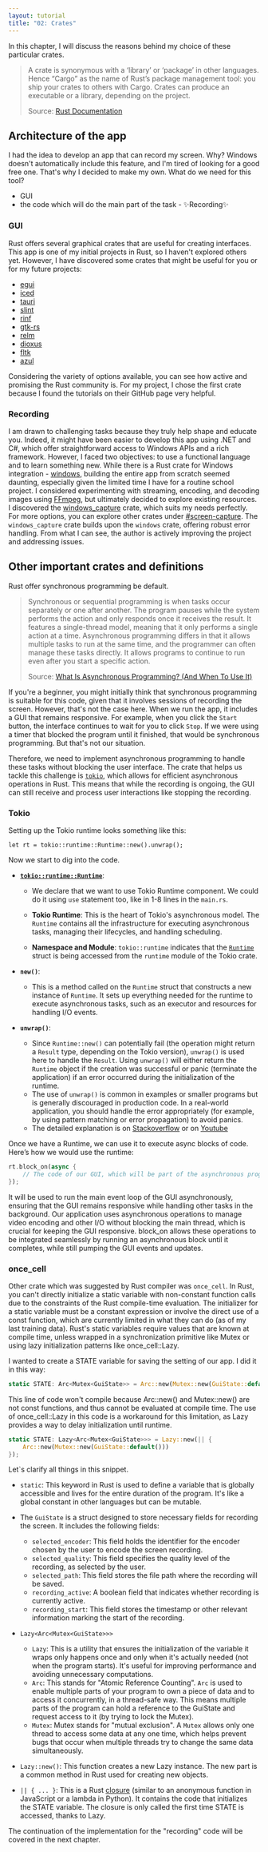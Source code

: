 ```yaml
---
layout: tutorial
title: "02: Crates"
---
```


In this chapter, I will discuss the reasons behind my choice of these particular crates.

> A crate is synonymous with a ‘library’ or ‘package’ in other languages. Hence “Cargo” as the name of Rust’s package management tool: you ship your crates to others with Cargo. Crates can produce an executable or a library, depending on the project.
>
> Source: [Rust Documentation](https://web.mit.edu/rust-lang_v1.25/arch/amd64_ubuntu1404/share/doc/rust/html/book/first-edition/crates-and-modules.html)

## Architecture of the app

I had the idea to develop an app that can record my screen. Why? Windows doesn't automatically include this feature, and I'm tired of looking for a good free one. That's why I decided to make my own. What do we need for this tool?

 * GUI
 * the code which will do the main part of the task - ✨Recording✨

### GUI

Rust offers several graphical crates that are useful for creating interfaces. This app is one of my initial projects in Rust, so I haven't explored others yet. However, I have discovered some crates that might be useful for you or for my future projects:

 - [egui](https://github.com/emilk/egui)
 - [iced](https://iced.rs)
 - [tauri](https://tauri.app)
 - [slint](https://slint.dev)
 - [rinf](https://github.com/cunarist/rinf)
 - [gtk-rs](https://gtk-rs.org) 
 - [relm](https://relm4.org)
 - [dioxus](https://dioxuslabs.com)
 - [fltk](https://docs.rs/fltk/latest/fltk/)
 - [azul](https://azul.rs)

Considering the variety of options available, you can see how active and promising the Rust community is. For my project, I chose the first crate because I found the tutorials on their GitHub page very helpful.

### Recording

I am drawn to challenging tasks because they truly help shape and educate you. Indeed, it might have been easier to develop this app using .NET and C#, which offer straightforward access to Windows APIs and a rich framework. However, I faced two objectives: to use a functional language and to learn something new. While there is a Rust crate for Windows integration - [windows](https://crates.io/crates/windows), building the entire app from scratch seemed daunting, especially given the limited time I have for a routine school project. I considered experimenting with streaming, encoding, and decoding images using [FFmpeg](https://ffmpeg.org/about.html), but ultimately decided to explore existing resources. I discovered the [windows_capture](https://github.com/NiiightmareXD/windows-capture) crate, which suits my needs perfectly. For more options, you can explore other crates under [#screen-capture](https://lib.rs/keywords/screen-capture). The `windows_capture` crate builds upon the `windows` crate, offering robust error handling. From what I can see, the author is actively improving the project and addressing issues.

## Other important crates and definitions

Rust offer synchronous programming be default.

>Synchronous or sequential programming is when tasks occur separately or one after another. The program pauses while the system performs the action and only responds once it receives the result. It features a single-thread model, meaning that it only performs a single action at a time.
Asynchronous programming differs in that it allows multiple tasks to run at the same time, and the programmer can often manage these tasks directly. It allows programs to continue to run even after you start a specific action.
>
> Source: [What Is Asynchronous Programming? (And When To Use It)](https://www.indeed.com/career-advice/career-development/asynchronous-programming)

If you're a beginner, you might initially think that synchronous programming is suitable for this code, given that it involves sessions of recording the screen. However, that's not the case here. When we run the app, it includes a GUI that remains responsive. For example, when you click the `Start` button, the interface continues to wait for you to click `Stop`. If we were using a timer that blocked the program until it finished, that would be synchronous programming. But that's not our situation.

Therefore, we need to implement asynchronous programming to handle these tasks without blocking the user interface. The crate that helps us tackle this challenge is [`tokio`](https://docs.rs/tokio/latest/tokio/), which allows for efficient asynchronous operations in Rust. This means that while the recording is ongoing, the GUI can still receive and process user interactions like stopping the recording.


### Tokio

Setting up the Tokio runtime looks something like this:

`` let rt = tokio::runtime::Runtime::new().unwrap(); ``

Now we start to dig into the code.

*   [**`tokio::runtime::Runtime`**](https://docs.rs/tokio/latest/tokio/runtime/index.html):

    * We declare that we want to use Tokio Runtime component. We could do it using `use` statement too, like in 1-8 lines in the `main.rs`.
    
    *   **Tokio Runtime**: This is the heart of Tokio's asynchronous model. The `Runtime` contains all the infrastructure for executing asynchronous tasks, managing their lifecycles, and handling scheduling.
    *   **Namespace and Module**: `tokio::runtime` indicates that the [`Runtime`](https://docs.rs/tokio/latest/tokio/runtime/struct.Runtime.html) struct is being accessed from the `runtime` module of the Tokio crate.

*   **`new()`**:
    
    *   This is a method called on the `Runtime` struct that constructs a new instance of `Runtime`. It sets up everything needed for the runtime to execute asynchronous tasks, such as an executor and resources for handling I/O events.

*   **`unwrap()`**:
    
    *   Since `Runtime::new()` can potentially fail (the operation might return a `Result` type, depending on the Tokio version), `unwrap()` is used here to handle the `Result`. Using `unwrap()` will either return the `Runtime` object if the creation was successful or panic (terminate the application) if an error occurred during the initialization of the runtime.
    *   The use of `unwrap()` is common in examples or smaller programs but is generally discouraged in production code. In a real-world application, you should handle the error appropriately (for example, by using pattern matching or error propagation) to avoid panics.
    * The detailed explanation is on [Stackoverflow](https://stackoverflow.com/questions/36362020/what-is-unwrap-in-rust-and-what-is-it-used-for) or on [Youtube](https://www.google.com/search?client=opera&hs=81j&sca_esv=7978873cf7ff4aec&sca_upv=1&sxsrf=ADLYWILRXoQNpdI95EmHjncsS3GkKWbs-Q:1715088604992&q=unwrap+rust&tbm=vid&source=lnms&prmd=visnbz&sa=X&ved=2ahUKEwiL9rv40vuFAxXOPxAIHaRQDucQ0pQJegQIDhAB&biw=1482&bih=706&dpr=1.25#fpstate=ive&vld=cid:420c0b95,vid:-tv9wNrwmsk,st:0)

Once we have a Runtime, we can use it to execute async blocks of code. Here’s how we would use the runtime:

```rust
rt.block_on(async {
    // The code of our GUI, which will be part of the asynchronous programming
});
```
It will be used to run the main event loop of the GUI asynchronously, ensuring that the GUI remains responsive while handling other tasks in the background. Our application uses asynchronous operations to manage video encoding and other I/O without blocking the main thread, which is crucial for keeping the GUI responsive. block_on allows these operations to be integrated seamlessly by running an asynchronous block until it completes, while still pumping the GUI events and updates.


### once_cell

Other crate which was suggested by Rust compiler was `once_cell`. In Rust, you can't directly initialize a static variable with non-constant function calls due to the constraints of the Rust compile-time evaluation. The initializer for a static variable must be a constant expression or involve the direct use of a const function, which are currently limited in what they can do (as of my last training data). Rust's static variables require values that are known at compile time, unless wrapped in a synchronization primitive like Mutex<T> or using lazy initialization patterns like once_cell::Lazy.

I wanted to create a STATE variable for saving the setting of our app. I did it in this way:

```rust
static STATE: Arc<Mutex<GuiState>> = Arc::new(Mutex::new(GuiState::default()));
```

This line of code won't compile because Arc::new() and Mutex::new() are not const functions, and thus cannot be evaluated at compile time. The use of once_cell::Lazy in this code is a workaround for this limitation, as Lazy provides a way to delay initialization until runtime.

```rust
static STATE: Lazy<Arc<Mutex<GuiState>>> = Lazy::new(|| {
    Arc::new(Mutex::new(GuiState::default()))
});
```

Let`s clarify all things in this snippet. 

* `static`: This keyword in Rust is used to define a variable that is globally accessible and lives for the entire duration of the program. It's like a global constant in other languages but can be mutable.

* The `GuiState` is a struct designed to store necessary fields for recording the screen. It includes the following fields:

    *   `selected_encoder`: This field holds the identifier for the encoder chosen by the user to encode the screen recording.
    *   `selected_quality`: This field specifies the quality level of the recording, as selected by the user.
    *   `selected_path`: This field stores the file path where the recording will be saved.
    *   `recording_active`: A boolean field that indicates whether recording is currently active.
    *   `recording_start`: This field stores the timestamp or other relevant information marking the start of the recording.

* `Lazy<Arc<Mutex<GuiState>>> `

    * `Lazy`: This is a utility that ensures the initialization of the variable it wraps only happens once and only when it's actually needed (not when the program starts). It's useful for improving performance and avoiding unnecessary computations.
    * `Arc`: This stands for "Atomic Reference Counting". `Arc` is used to enable multiple parts of your program to own a piece of data and to access it concurrently, in a thread-safe way. This means multiple parts of the program can hold a reference to the GuiState and request access to it (by trying to lock the Mutex).
    *  `Mutex`: Mutex stands for "mutual exclusion". A `Mutex` allows only one thread to access some data at any one time, which helps prevent bugs that occur when multiple threads try to change the same data simultaneously. 

* `Lazy::new()`: This function creates a new Lazy instance. The new part is a common method in Rust used for creating new objects.

* `|| { ... }`: This is a Rust [closure](https://doc.rust-lang.org/book/ch13-01-closures.html) (similar to an anonymous function in JavaScript or a lambda in Python). It contains the code that initializes the STATE variable. The closure is only called the first time STATE is accessed, thanks to Lazy.

The continuation of the implementation for the "recording" code will be covered in the next chapter.
